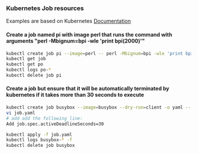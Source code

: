 ### Kubernetes Job resources

Examples are based on Kubernetes [Documentation](https://kubernetes.io/docs/concepts/workloads/controllers/job/)

#### Create a job named pi with image perl that runs the command with arguments "perl -Mbignum=bpi -wle 'print bpi(2000)'"

```bash
kubectl create job pi --image=perl -- perl -Mbignum=bpi -wle 'print bpi(2000)'
kubectl get job
kubectl get po
kubectl logs po-*
kubectl delete job pi
```

#### Create a job but ensure that it will be automatically terminated by kubernetes if it takes more than 30 seconds to execute

```bash
kubectl create job busybox --image=busybox --dry-run=client -o yaml -- /bin/sh -c 'while true; do echo hello; sleep 10;done' > job.yaml
vi job.yaml
# add add the following line:
Add job.spec.activeDeadlineSeconds=30

kubectl apply -f job.yaml
kubectl logs busybox-* -f
kubectl delete job busybox
```